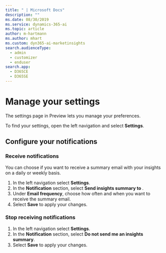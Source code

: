 ```yaml
---
title: " | Microsoft Docs"
description: ""
ms.date: 08/30/2019
ms.service: dynamics-365-ai
ms.topic: article
author: m-hartmann
ms.author: mhart
ms.custom: dyn365-ai-marketinsights
search.audienceType: 
  - admin
  - customizer
  - enduser
search.app: 
  - D365CE
  - D365SE
---
```

# Manage your settings

The settings page in  Preview lets you manage your preferences.

To find your settings, open the left navigation and select **Settings**.

## Configure your notifications

### Receive notifications

You can choose if you want to receive a summary email with your insights on a daily or weekly basis.

1. In the left navigation select **Settings**.
2. In the **Notification** section, select **Send insights summary to <email address>**.
3. Under **Email frequency**, choose how often and when you want to receive the summary email.
4. Select **Save** to apply your changes.

### Stop receiving notifications

1. In the left navigation select **Settings**.
2. In the **Notification** section, select **Do not send me an insights summary**.
3. Select **Save** to apply your changes.
